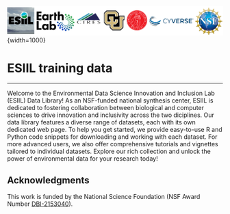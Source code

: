 ![header](assets/pre-summit-training-header.png){width=1000}

# ESIIL training data

***
Welcome to the Environmental Data Science Innovation and Inclusion Lab (ESIIL) Data Library! As an NSF-funded national synthesis center, ESIIL is dedicated to fostering collaboration between biological and computer sciences to drive innovation and inclusivity across the two diciplines. Our data library features a diverse range of datasets, each with its own dedicated web page. To help you get started, we provide easy-to-use R and Python code snippets for downloading and working with each dataset. For more advanced users, we also offer comprehensive tutorials and vignettes tailored to individual datasets. Explore our rich collection and unlock the power of environmental data for your research today!
## Acknowledgments

This work is funded by the National Science Foundation (NSF Award Number <a href="https://www.nsf.gov/awardsearch/showAward?AWD_ID=2153040&HistoricalAwards=false" target="_blank">DBI-2153040</a>).

